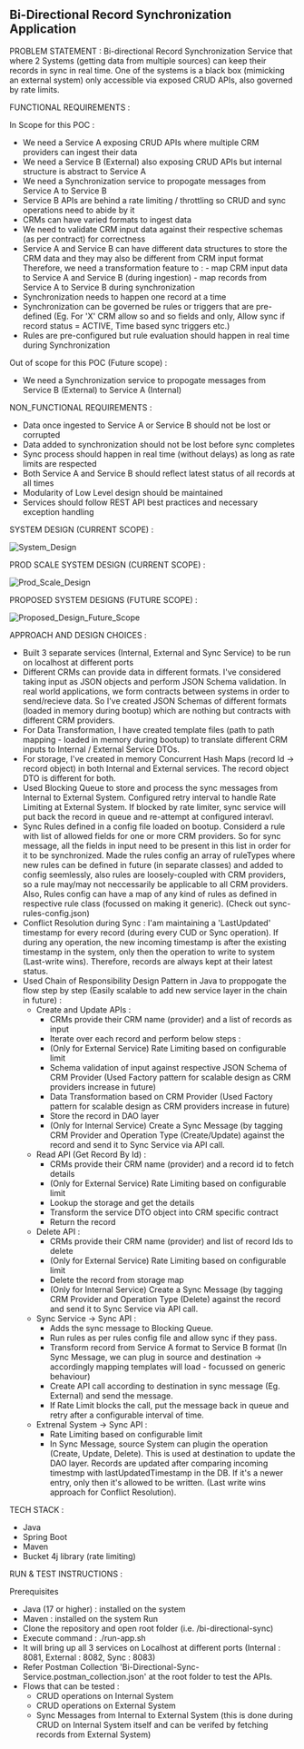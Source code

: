 Bi-Directional Record Synchronization Application
-------------------------------------------------

PROBLEM STATEMENT : 
Bi-directional Record Synchronization Service that where 2 Systems (getting data from multiple sources) can keep their records in sync in real time.
One of the systems is a black box (mimicking an external system) only accessible via exposed CRUD APIs, also governed by rate limits.

FUNCTIONAL REQUIREMENTS :

In Scope for this POC :
- We need a Service A exposing CRUD APIs where multiple CRM providers can ingest their data
- We need a Service B (External) also exposing CRUD APIs but internal structure is abstract to Service A
- We need a Synchronization service to propogate messages from Service A to Service B
- Service B APIs are behind a rate limiting / throttling so CRUD and sync operations need to abide by it
- CRMs can have varied formats to ingest data
- We need to validate CRM input data against their respective schemas (as per contract) for correctness
- Service A and Service B can have different data structures to store the CRM data and they may also be different from CRM input format
  Therefore, we need a transformation feature to : 
      - map CRM input data to Service A and Service B (during ingestion)
      - map records from Service A to Service B during synchronization
- Synchronization needs to happen one record at a time
- Synchronization can be governed be rules or triggers that are pre-defined
  (Eg. For 'X' CRM allow so and so fields and only, Allow sync if record status = ACTIVE, Time based sync triggers etc.)
- Rules are pre-configured but rule evaluation should happen in real time during Synchronization

Out of scope for this POC (Future scope) :
- We need a Synchronization service to propogate messages from Service B (External) to Service A (Internal)


NON_FUNCTIONAL REQUIREMENTS :
- Data once ingested to Service A or Service B should not be lost or corrupted
- Data added to synchronization should not be lost before sync completes
- Sync process should happen in real time (without delays) as long as rate limits are respected
- Both Service A and Service B should reflect latest status of all records at all times
- Modularity of Low Level design should be maintained
- Services should follow REST API best practices and necessary exception handling

SYSTEM DESIGN (CURRENT SCOPE) :

![System_Design](./design/System_Design.png)


PROD SCALE SYSTEM DESIGN (CURRENT SCOPE) : 

![Prod_Scale_Design](./design/Prod_Scale_Design.png)


PROPOSED SYSTEM DESIGNS (FUTURE SCOPE) :

![Proposed_Design_Future_Scope](./design/Proposed_Design_Future_Scope.png)


APPROACH AND DESIGN CHOICES :
- Built 3 separate services (Internal, External and Sync Service) to be run on localhost at different ports
- Different CRMs can provide data in different formats. I've considered taking input as JSON objects and perform JSON Schema validation.
  In real world applications, we form contracts between systems in order to send/recieve data.
  So I've created JSON Schemas of different formats (loaded in memory during bootup) which are nothing but contracts with different CRM providers.
- For Data Transformation, I have created template files (path to path mapping - loaded in memory during bootup) to translate different CRM inputs to
  Internal / External Service DTOs.
- For storage, I've created in memory Concurrent Hash Maps (record Id -> record object) in both Internal and External services. The record object DTO is different for both.
- Used Blocking Queue to store and process the sync messages from Internal to External System. Configured retry interval to handle Rate Limiting at External System.
  If blocked by rate limiter, sync service will put back the record in queue and re-attempt at configured interavl.
- Sync Rules defined in a config file loaded on bootup. Considerd a rule with list of allowed fields for one or more CRM providers. So for sync message, all the fields
  in input need to be present in this list in order for it to be synchronized.
  Made the rules config an array of ruleTypes where new rules can be defined in future (in separate classes)  and added to config seemlessly, also rules are loosely-coupled
  with CRM providers, so a rule may/may not neccessarily be applicable to all CRM providers. Also, Rules config can have a map of any kind of rules as defined in respective
  rule class (focussed on making it generic). (Check out sync-rules-config.json)
- Conflict Resolution during Sync : I'am maintaining a 'LastUpdated' timestamp for every record (during every CUD or Sync operation). If during any operation, the new incoming timestamp is after the existing timestamp in the system, only then the operation to write to system (Last-write wins). Therefore, records are always kept at their latest status.
- Used Chain of Responsibility Design Pattern in Java to proppogate the flow step by step (Easily scalable to add new service layer in the chain in future) :
    - Create and Update APIs :
      - CRMs provide their CRM name (provider) and a list of records as input
      - Iterate over each record and perform below steps :
      - (Only for External Service) Rate Limiting based on configurable limit
      - Schema validation of input against respective JSON Schema of CRM Provider (Used Factory pattern for scalable design as CRM providers increase in future)
      - Data Transformation based on CRM Provider (Used Factory pattern for scalable design as CRM providers increase in future)
      - Store the record in DAO layer
      - (Only for Internal Service) Create a Sync Message (by tagging CRM Provider and Operation Type (Create/Update) against the record and send it to Sync Service via API call.
    - Read API (Get Record By Id) :
      - CRMs provide their CRM name (provider) and a record id to fetch details
      - (Only for External Service) Rate Limiting based on configurable limit
      - Lookup the storage and get the details
      - Transform the service DTO object into CRM specific contract
      - Return the record
    - Delete API :
      - CRMs provide their CRM name (provider) and list of record Ids to delete
      - (Only for External Service) Rate Limiting based on configurable limit
      - Delete the record from storage map
      - (Only for Internal Service) Create a Sync Message (by tagging CRM Provider and Operation Type (Delete) against the record and send it to Sync Service via API call.
    - Sync Service -> Sync API :
      - Adds the sync message to Blocking Queue.
      - Run rules as per rules config file and allow sync if they pass.
      - Transform record from Service A format to Service B format (In Sync Message, we can plug in source and destination -> accordingly mapping templates will load - focussed on generic behaviour)
      - Create API call according to destination in sync message (Eg. External) and send the message.
      - If Rate Limit blocks the call, put the message back in queue and retry after a configurable interval of time.
    - Extrenal System -> Sync API :
      - Rate Limiting based on configurable limit
      - In Sync Message, source System can plugin the operation (Create, Update, Delete). This is used at destination to update the DAO layer. Records are updated after comparing incoming timestmp with
        lastUpdatedTimestamp in the DB. If it's a newer entry, only then it's allowed to be written. (Last write wins approach for Conflict Resolution). 

TECH STACK :
- Java
- Spring Boot
- Maven
- Bucket 4j library (rate limiting)

RUN & TEST INSTRUCTIONS :
 
Prerequisites
  - Java (17 or higher) : installed on the system
  - Maven : installed on the system
Run 
  - Clone the repository and open root folder (i.e. /bi-directional-sync)
  - Execute command : ./run-app.sh
  - It will bring up all 3 services on Localhost at different ports (Internal : 8081, External : 8082, Sync : 8083)
  - Refer Postman Collection 'Bi-Directional-Sync-Service.postman_collection.json' at the root folder to test the APIs.
  - Flows that can be tested : 
    - CRUD operations on Internal System
    - CRUD operations on External System
    - Sync Messages from Internal to External System (this is done during CRUD on Internal System itself and can be verifed by fetching records from External System)

